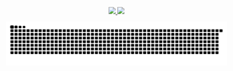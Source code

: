 <p align="center">
   <a href="https://discord.com/users/925192939980857375"><img src="https://lanyard.cnrad.dev/api/925192939980857375?hideStatus=false&hideActivity=true&hideBadges=false&hideDecoration=false&animatedDecoration=false&theme=booru-jaypee
</p>
<p align="center">
   <img src="https://count.getloli.com/@radianeuh?name=radianeuh&theme=booru-jaypee&padding=7&offset=0&align=bottom&scale=2&pixelated=1&darkmode=1" height="130" />
</p>
<p align="center">
   <picture>
      <source media="(prefers-color-scheme: dark)" srcset="https://raw.githubusercontent.com/radianeuh/radianeuh/output/github-contribution-grid-snake-dark.svg">
      <source media="(prefers-color-scheme: light)" srcset="https://raw.githubusercontent.com/radianeuh/radianeuh/output/github-contribution-grid-snake.svg">
      <img alt="github contribution grid snake animation" src="https://raw.githubusercontent.com/radianeuh/radianeuh/output/github-contribution-grid-snake.svg" width="800" height="100" />
   </picture>
</p>
